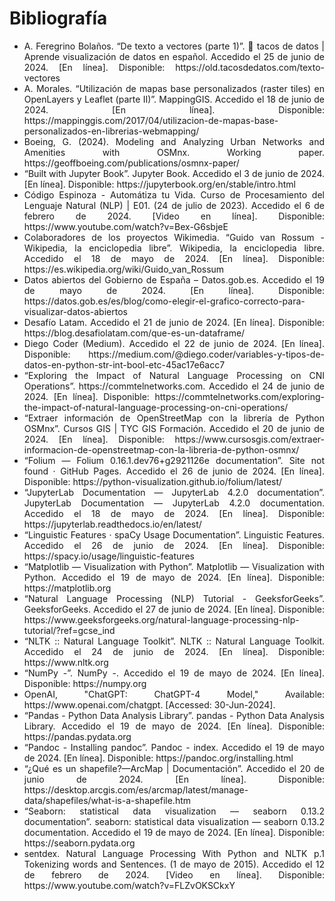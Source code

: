 # Bibliografía

- <div align="justify">A. Feregrino Bolaños. “De texto a vectores (parte 1)”. 🌮 tacos de datos | Aprende visualización de datos en español. Accedido el 25 de junio de 2024. [En línea]. Disponible: https://old.tacosdedatos.com/texto-vectores</div>

- <div align="justify">A. Morales. “Utilización de mapas base personalizados (raster tiles) en OpenLayers y Leaflet (parte II)”. MappingGIS. Accedido el 18 de junio de 2024. [En línea]. Disponible: https://mappinggis.com/2017/04/utilizacion-de-mapas-base-personalizados-en-librerias-webmapping/</div>

- <div align="justify">Boeing, G. (2024). Modeling and Analyzing Urban Networks and Amenities with OSMnx. Working paper. https://geoffboeing.com/publications/osmnx-paper/</div>

- <div align="justify">“Built with Jupyter Book”. Jupyter Book. Accedido el 3 de junio de 2024. [En línea]. Disponible: https://jupyterbook.org/en/stable/intro.html</div>

- <div align="justify">Código Espinoza - Automátiza tu Vida. Curso de Procesamiento del Lenguaje Natural (NLP) | E01. (24 de julio de 2023). Accedido el 6 de febrero de 2024. [Video en línea]. Disponible: https://www.youtube.com/watch?v=Bex-G6sbjeE</div>

- <div align="justify">Colaboradores de los proyectos Wikimedia. “Guido van Rossum - Wikipedia, la enciclopedia libre”. Wikipedia, la enciclopedia libre. Accedido el 18 de mayo de 2024. [En línea]. Disponible: https://es.wikipedia.org/wiki/Guido_van_Rossum</div>

- <div align="justify">Datos abiertos del Gobierno de España – Datos.gob.es. Accedido el 19 de mayo de 2024. [En línea]. Disponible: https://datos.gob.es/es/blog/como-elegir-el-grafico-correcto-para-visualizar-datos-abiertos</div>

- <div align="justify">Desafío Latam. Accedido el 21 de junio de 2024. [En línea]. Disponible: https://blog.desafiolatam.com/que-es-un-dataframe/</div>

- <div align="justify">Diego Coder (Medium). Accedido el 22 de junio de 2024. [En línea]. Disponible: https://medium.com/@diego.coder/variables-y-tipos-de-datos-en-python-str-int-bool-etc-45ac17e6acc7</div>

- <div align="justify">“Exploring the Impact of Natural Language Processing on CNI Operations”. https://commtelnetworks.com. Accedido el 24 de junio de 2024. [En línea]. Disponible: https://commtelnetworks.com/exploring-the-impact-of-natural-language-processing-on-cni-operations/</div>

- <div align="justify">“Extraer información de OpenStreetMap con la librería de Python OSMnx”. Cursos GIS | TYC GIS Formación. Accedido el 20 de junio de 2024. [En línea]. Disponible: https://www.cursosgis.com/extraer-informacion-de-openstreetmap-con-la-libreria-de-python-osmnx/</div>

- <div align="justify">“Folium — Folium 0.16.1.dev76+g2921126e documentation”. Site not found · GitHub Pages. Accedido el 26 de junio de 2024. [En línea]. Disponible: https://python-visualization.github.io/folium/latest/</div>

- <div align="justify">“JupyterLab Documentation — JupyterLab 4.2.0 documentation”. JupyterLab Documentation — JupyterLab 4.2.0 documentation. Accedido el 18 de mayo de 2024. [En línea]. Disponible: https://jupyterlab.readthedocs.io/en/latest/</div>

- <div align="justify">“Linguistic Features · spaCy Usage Documentation”. Linguistic Features. Accedido el 26 de junio de 2024. [En línea]. Disponible: https://spacy.io/usage/linguistic-features</div>

- <div align="justify">“Matplotlib — Visualization with Python”. Matplotlib — Visualization with Python. Accedido el 19 de mayo de 2024. [En línea]. Disponible: https://matplotlib.org</div>

- <div align="justify">“Natural Language Processing (NLP) Tutorial - GeeksforGeeks”. GeeksforGeeks. Accedido el 27 de junio de 2024. [En línea]. Disponible: https://www.geeksforgeeks.org/natural-language-processing-nlp-tutorial/?ref=gcse_ind</div>

- <div align="justify">“NLTK :: Natural Language Toolkit”. NLTK :: Natural Language Toolkit. Accedido el 24 de junio de 2024. [En línea]. Disponible: https://www.nltk.org</div>

- <div align="justify">“NumPy -”. NumPy -. Accedido el 19 de mayo de 2024. [En línea]. Disponible: https://numpy.org</div>

- <div align="justify">OpenAI, "ChatGPT: ChatGPT-4 Model," Available: https://www.openai.com/chatgpt. [Accessed: 30-Jun-2024].</div>

- <div align="justify">“Pandas - Python Data Analysis Library”. pandas - Python Data Analysis Library. Accedido el 19 de mayo de 2024. [En línea]. Disponible: https://pandas.pydata.org</div>

- <div align="justify">“Pandoc - Installing pandoc”. Pandoc - index. Accedido el 19 de mayo de 2024. [En línea]. Disponible: https://pandoc.org/installing.html</div>

- <div align="justify">“¿Qué es un shapefile?—ArcMap | Documentación”. Accedido el 20 de junio de 2024. [En línea]. Disponible: https://desktop.arcgis.com/es/arcmap/latest/manage-data/shapefiles/what-is-a-shapefile.htm</div>

- <div align="justify">“Seaborn: statistical data visualization — seaborn 0.13.2 documentation”. seaborn: statistical data visualization — seaborn 0.13.2 documentation. Accedido el 19 de mayo de 2024. [En línea]. Disponible: https://seaborn.pydata.org</div>

- <div align="justify">sentdex. Natural Language Processing With Python and NLTK p.1 Tokenizing words and Sentences. (1 de mayo de 2015). Accedido el 12 de febrero de 2024. [Video en línea]. Disponible: https://www.youtube.com/watch?v=FLZvOKSCkxY</div>
